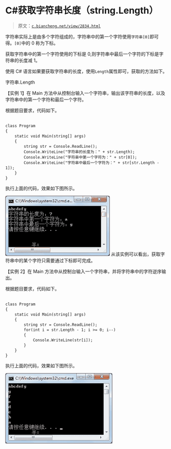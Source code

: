 # C#获取字符串长度（string.Length）

> 原文：[`c.biancheng.net/view/2834.html`](http://c.biancheng.net/view/2834.html)

字符串实际上是由多个字符组成的，字符串中的第一个字符使用`字符串[0]`即可得。`[0]`中的 0 称为下标。

获取字符串中的第一个字符使用的下标是 0,则字符串中最后一个字符的下标是字符串的长度减 1。

使用 C# 语言如果要获取字符串的长度，使用`Length`属性即可，获取的方法如下。

字符串.Length

【实例 1】在 Main 方法中从控制台输入一个字符串，输出该字符串的长度，以及字符串中的第一个字符和最后一个字符。

根据题目要求，代码如下。

```

class Program
{
    static void Main(string[] args)
    {
        string str = Console.ReadLine();
        Console.WriteLine("字符串的长度为：" + str.Length);
        Console.WriteLine("字符串中第一个字符为：" + str[0]);
        Console.WriteLine("字符串中最后一个字符为：" + str[str.Length - 1]);
    }
}
```

执行上面的代码，效果如下图所示。

![字符串中字符的存取](img/852934610d2c8b9af5c565ff04291396.png)
从该实例可以看出，获取字符串中的某个字符只需要通过下标即可完成。

【实例 2】在 Main 方法中从控制台输入一个字符串，并将字符串中的字符逆序输出。

根据题目要求，代码如下。

```

class Program
{
    static void Main(string[] args)
    {
        string str = Console.ReadLine();
        for(int i = str.Length - 1; i >= 0; i--)
        {
            Console.WriteLine(str[i]);
        }
    }
}
```

执行上面的代码，效果如下图所示。

![逆序输出字符串中的字符](img/5b2f9c533c273b5ccdae64994a5cc33a.png)